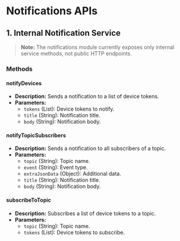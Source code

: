 # Notifications APIs

## 1. Internal Notification Service

> **Note:**
> The notifications module currently exposes only internal service methods, not public HTTP endpoints.

### Methods

#### notifyDevices
- **Description:** Sends a notification to a list of device tokens.
- **Parameters:**
    - `tokens` (List<String>): Device tokens to notify.
    - `title` (String): Notification title.
    - `body` (String): Notification body.

#### notifyTopicSubscribers
- **Description:** Sends a notification to all subscribers of a topic.
- **Parameters:**
    - `topic` (String): Topic name.
    - `event` (String): Event type.
    - `extraJsonData` (Object): Additional data.
    - `title` (String): Notification title.
    - `body` (String): Notification body.

#### subscribeToTopic
- **Description:** Subscribes a list of device tokens to a topic.
- **Parameters:**
    - `topic` (String): Topic name.
    - `tokens` (List<String>): Device tokens to subscribe. 